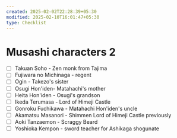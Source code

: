 ```yaml
---
created: 2025-02-02T22:28:39+05:30
modified: 2025-02-10T16:01:47+05:30
type: Checklist
---
```


# Musashi characters 2

- [ ] Takuan Soho - Zen monk from Tajima
- [ ] Fujiwara no Michinaga - regent
- [ ] Ogin - Takezo's sister
- [ ] Osugi Hon'iden- Matahachi's mother
- [ ] Heita Hon'iden - Osugi's grandson
- [ ] Ikeda Terumasa - Lord of Himeji Castle
- [ ] Gonroku Fuchikawa - Matahachi Hon'iden's uncle
- [ ] Akamatsu Masanori - Shimmen Lord of Himeji Castle previously
- [ ] Aoki Tanzaemon - Scraggy Beard
- [ ] Yoshioka Kempon - sword teacher for Ashikaga shogunate
